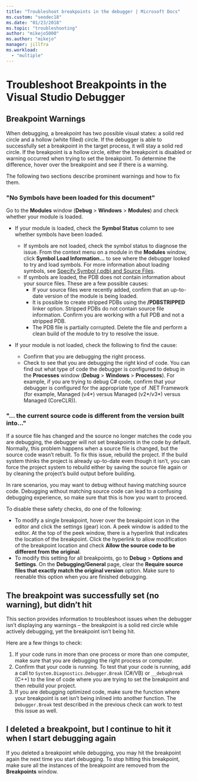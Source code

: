 ```yaml
---
title: "Troubleshoot breakpoints in the debugger | Microsoft Docs"
ms.custom: "seodec18"
ms.date: "01/23/2018"
ms.topic: "troubleshooting"
author: "mikejo5000"
ms.author: "mikejo"
manager: jillfra
ms.workload:
  - "multiple"
---
```

# Troubleshoot Breakpoints in the Visual Studio Debugger

## Breakpoint Warnings

When debugging, a breakpoint has two possible visual states: a solid red circle and a hollow (white filled) circle. If the debugger is able to successfully set a breakpoint in the target process, it will stay a solid red circle. If the breakpoint is a hollow circle, either the breakpoint is disabled or warning occurred when trying to set the breakpoint. To determine the difference, hover over the breakpoint and see if there is a warning.

The following two sections describe prominent warnings and how to fix them.

### "No Symbols have been loaded for this document"

Go to the **Modules** window (**Debug** > **Windows** > **Modules**) and check whether your module is loaded.
* If your module is loaded, check the **Symbol Status** column to see whether symbols have been loaded.
  * If symbols are not loaded, check the symbol status to diagnose the issue. From the context menu on a module in the **Modules** window, click **Symbol Load Information...** to see where the debugger looked to try and load symbols. For more information about loading symbols, see [Specify Symbol (.pdb) and Source Files](../debugger/specify-symbol-dot-pdb-and-source-files-in-the-visual-studio-debugger.md).
  * If symbols are loaded, the PDB does not contain information about your source files. These are a few possible causes:
    * If your source files were recently added, confirm that an up-to-date version of the module is being loaded.
    * It is possible to create stripped PDBs using the **/PDBSTRIPPED** linker option. Stripped PDBs do not contain source file information. Confirm you are working with a full PDB and not a stripped PDB.
    * The PDB file is partially corrupted. Delete the file and perform a clean build of the module to try to resolve the issue.

* If your module is not loaded, check the following to find the cause:
  * Confirm that you are debugging the right process.
  * Check to see that you are debugging the right kind of code. You can find out what type of code the debugger is configured to debug in the **Processes** window (**Debug** > **Windows** > **Processes**). For example, if you are trying to debug C# code, confirm that your debugger is configured for the appropriate type of .NET Framework (for example, Managed (v4\*) versus Managed (v2\*/v3\*) versus Managed (CoreCLR)).

### "… the current source code is different from the version built into..."

If a source file has changed and the source no longer matches the code you are debugging, the debugger will not set breakpoints in the code by default. Normally, this problem happens when a source file is changed, but the source code wasn’t rebuilt. To fix this issue, rebuild the project. If the build system thinks the project is already up-to-date even though it isn’t, you can force the project system to rebuild either by saving the source file again or by cleaning the project’s build output before building.

In rare scenarios, you may want to debug without having matching source code. Debugging without matching source code can lead to a confusing debugging experience, so make sure that this is how you want to proceed.

To disable these safety checks, do one of the following:
* To modify a single breakpoint, hover over the breakpoint icon in the editor and click the settings (gear) icon. A peek window is added to the editor. At the top of the peek window, there is a hyperlink that indicates the location of the breakpoint. Click the hyperlink to allow modification of the breakpoint location and check **Allow the source code to be different from the original**.
* To modify this setting for all breakpoints, go to **Debug** > **Options and Settings**. On the **Debugging/General** page, clear the **Require source files that exactly match the original version** option. Make sure to reenable this option when you are finished debugging.

## The breakpoint was successfully set (no warning), but didn’t hit

This section provides information to troubleshoot issues when the debugger isn’t displaying any warnings – the breakpoint is a solid red circle while actively debugging, yet the breakpoint isn’t being hit.

Here are a few things to check:
1. If your code runs in more than one process or more than one computer, make sure that you are debugging the right process or computer.
2. Confirm that your code is running. To test that your code is running, add a call to `System.Diagnostics.Debugger.Break` (C#/VB) or `__debugbreak` (C++) to the line of code where you are trying to set the breakpoint and then rebuild your project.
3. If you are debugging optimized code, make sure the function where your breakpoint is set isn’t being inlined into another function. The `Debugger.Break` test described in the previous check can work to test this issue as well.

## I deleted a breakpoint, but I continue to hit it when I start debugging again

If you deleted a breakpoint while debugging, you may hit the breakpoint again the next time you start debugging. To stop hitting this breakpoint, make sure all the instances of the breakpoint are removed from the **Breakpoints** window.
